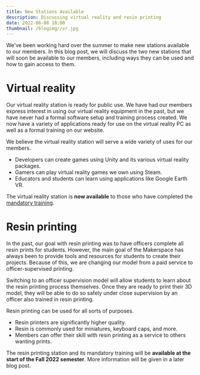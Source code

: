 ```yaml
---
title: New Stations Available
description: Discussing virtual reality and resin printing
date: 2022-06-08 18:00
thumbnail: /blogimg//vr.jpg
---
```


We've been working hard over the summer to make new stations available to our members. In this blog post, we will discuss the two new stations that will soon be available to our members, including ways they can be used and how to gain access to them.

# Virtual reality

Our virtual reality station is ready for public use. We have had our members express interest in using our virtual reality equipment in the past, but we have never had a formal software setup and training process created. We now have a variety of applications ready for use on the virtual reality PC as well as a formal training on our website.

We believe the virtual reality station will serve a wide variety of uses for our members.

- Developers can create games using Unity and its various virtual reality packages.
- Gamers can play virtual reality games we own using Steam.
- Educators and students can learn using applications like Google Earth VR.

The virtual reality station is **now available** to those who have completed the [mandatory training](https://learn.utd.ms/).

# Resin printing

In the past, our goal with resin printing was to have officers complete all resin prints for students. However, the main goal of the Makerspace has always been to provide tools and resources for students to create their projects. Because of this, we are changing our model from a paid service to officer-supervised printing.

Switching to an officer supervision model will allow students to learn about the resin printing process themselves. Once they are ready to print their 3D model, they will be able to do so safely under close supervision by an officer also trained in resin printing.

Resin printing can be used for all sorts of purposes.

- Resin printers are significantly higher quality.
- Resin is commonly used for miniatures, keyboard caps, and more.
- Members can offer their skill with resin printing as a service to others wanting prints.

The resin printing station and its mandatory training will be **available at the start of the Fall 2022 semester**. More information will be given in a later blog post.
